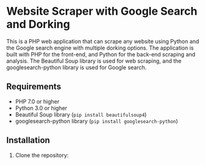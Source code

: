 # Website Scraper with Google Search and Dorking

This is a PHP web application that can scrape any website using Python and the Google search engine with multiple dorking options. The application is built with PHP for the front-end, and Python for the back-end scraping and analysis. The Beautiful Soup library is used for web scraping, and the googlesearch-python library is used for Google search.

## Requirements

- PHP 7.0 or higher
- Python 3.0 or higher
- Beautiful Soup library (`pip install beautifulsoup4`)
- googlesearch-python library (`pip install googlesearch-python`)

## Installation

1. Clone the repository:
